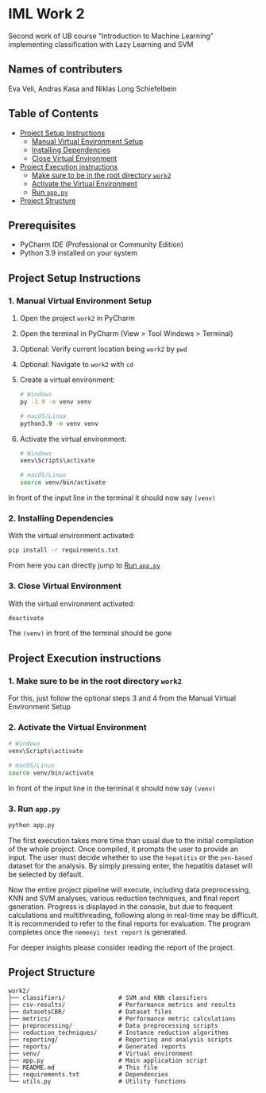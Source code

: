 # IML Work 2

Second work of UB course "Introduction to Machine Learning" implementing classification with Lazy Learning and SVM

## Names of contributers

Eva Veli, Andras Kasa and Niklas Long Schiefelbein

## Table of Contents

- [Project Setup Instructions](#project-setup-instructions)
  - [Manual Virtual Environment Setup](#1-manual-virtual-environment-setup)
  - [Installing Dependencies](#2-installing-dependencies)
  - [Close Virtual Environment](#3-close-virtual-environment)
- [Project Execution instructions](#project-execution-instructions)
  - [Make sure to be in the root directory `work2`](#1-make-sure-to-be-in-the-root-directory-work2)
  - [Activate the Virtual Environment](#2-activate-the-virtual-environment)
  - [Run `app.py`](#3-run-apppy)
- [Project Structure](#project-structure)

## Prerequisites

- PyCharm IDE (Professional or Community Edition)
- Python 3.9 installed on your system

## Project Setup Instructions

### 1. Manual Virtual Environment Setup

1. Open the project `work2` in PyCharm
2. Open the terminal in PyCharm (View > Tool Windows > Terminal)
3. Optional: Verify current location being `work2` by `pwd`
4. Optional: Navigate to `work2` with `cd`
5. Create a virtual environment:

   ```bash
   # Windows
   py -3.9 -m venv venv

   # macOS/Linux
   python3.9 -m venv venv
   ```

6. Activate the virtual environment:

   ```bash
   # Windows
   venv\Scripts\activate

   # macOS/Linux
   source venv/bin/activate
   ```

In front of the input line in the terminal it should now say `(venv)`

### 2. Installing Dependencies

With the virtual environment activated:

```bash
pip install -r requirements.txt
```

From here you can directly jump to [Run `app.py`](#3-run-apppy)

### 3. Close Virtual Environment

With the virtual environment activated:

```bash
deactivate
```

The `(venv)` in front of the terminal should be gone

## Project Execution instructions

### 1. Make sure to be in the root directory `work2`

For this, just follow the optional steps 3 and 4 from the Manual Virtual Environment Setup

### 2. Activate the Virtual Environment

```bash
# Windows
venv\Scripts\activate

# macOS/Linux
source venv/bin/activate
```

In front of the input line in the terminal it should now say `(venv)`

### 3. Run `app.py`

```bash
python app.py
```

The first execution takes more time than usual due to the initial compilation of the whole project. Once compiled, it prompts the user to provide an input. The user must decide whether to use the `hepatitis` or the `pen-based` dataset for the analysis. By simply pressing enter, the hepatitis dataset will be selected by default.

Now the entire project pipeline will execute, including data preprocessing, KNN and SVM analyses, various reduction techniques, and final report generation. Progress is displayed in the console, but due to frequent calculations and multithreading, following along in real-time may be difficult. It is recommended to refer to the final reports for evaluation. The program completes once the `nemenyi test report` is generated.

For deeper insights please consider reading the report of the project.

## Project Structure

```
work2/
├── classifiers/               # SVM and KNN classifiers
├── csv-results/               # Performance metrics and results
├── datasetsCBR/               # Dataset files
├── metrics/                   # Performance metric calculations
├── preprocessing/             # Data preprocessing scripts
├── reduction_techniques/      # Instance reduction algorithms
├── reporting/                 # Reporting and analysis scripts
├── reports/                   # Generated reports
├── venv/                      # Virtual environment
├── app.py                     # Main application script
├── README.md                  # This file
├── requirements.txt           # Dependencies
└── utils.py                   # Utility functions
```
